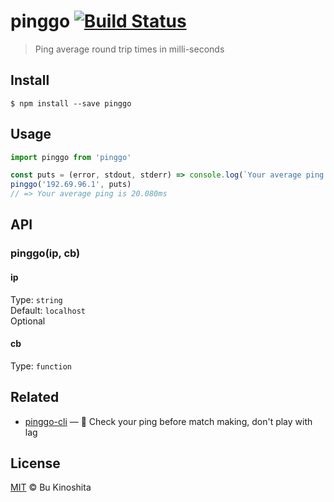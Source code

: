 # pinggo [![Build Status](https://travis-ci.org/bukinoshita/pinggo.svg?branch=master)](https://travis-ci.org/bukinoshita/pinggo)

> Ping average round trip times in milli-seconds

## Install
```
$ npm install --save pinggo
```

## Usage
```js
import pinggo from 'pinggo'

const puts = (error, stdout, stderr) => console.log(`Your average ping is ${stdout}ms`)
pinggo('192.69.96.1', puts)
// => Your average ping is 20.080ms
```

## API
### pinggo(ip, cb)

#### ip
Type: `string`<br/>
Default: `localhost`<br/>
Optional

#### cb
Type: `function`<br/>

## Related

- [pinggo-cli](https://github.com/bukinoshita/pinggo-cli) — :signal_strength: Check your ping before match making, don't play with lag

## License
[MIT](https://github.com/bukinoshita/pinggo/blob/master/LICENSE) &copy; Bu Kinoshita
